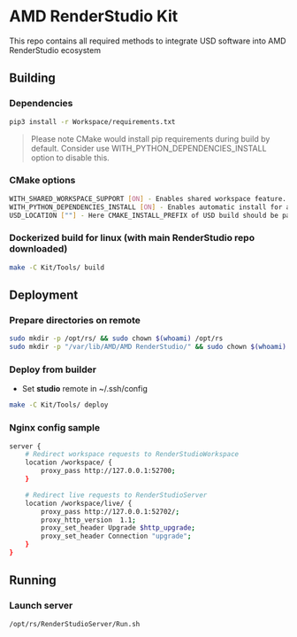 # AMD RenderStudio Kit
This repo contains all required methods to integrate USD software into AMD RenderStudio ecosystem

## Building
### Dependencies
```bash
pip3 install -r Workspace/requirements.txt
```
> Please note CMake would install pip requirements during build by default. Consider use WITH_PYTHON_DEPENDENCIES_INSTALL option to disable this.
### CMake options
```bash
WITH_SHARED_WORKSPACE_SUPPORT [ON] - Enables shared workspace feature. Requires pyinstaller to be installed
WITH_PYTHON_DEPENDENCIES_INSTALL [ON] - Enables automatic install for all build requirements for Python
USD_LOCATION [""] - Here CMAKE_INSTALL_PREFIX of USD build should be passed
```
### Dockerized build for linux (with main RenderStudio repo downloaded)
```bash
make -C Kit/Tools/ build
```

## Deployment
### Prepare directories on remote
```bash
sudo mkdir -p /opt/rs/ && sudo chown $(whoami) /opt/rs
sudo mkdir -p "/var/lib/AMD/AMD RenderStudio/" && sudo chown $(whoami) "/var/lib/AMD/AMD RenderStudio/"
```
### Deploy from builder
- Set **studio** remote in ~/.ssh/config
```bash
make -C Kit/Tools/ deploy
```
### Nginx config sample
```bash
server {
    # Redirect workspace requests to RenderStudioWorkspace
    location /workspace/ {
        proxy_pass http://127.0.0.1:52700;
    }

    # Redirect live requests to RenderStudioServer
    location /workspace/live/ {
        proxy_pass http://127.0.0.1:52702/;
        proxy_http_version  1.1;
        proxy_set_header Upgrade $http_upgrade;
        proxy_set_header Connection "upgrade";
    }
}
```

## Running
### Launch server
```bash
/opt/rs/RenderStudioServer/Run.sh
```
